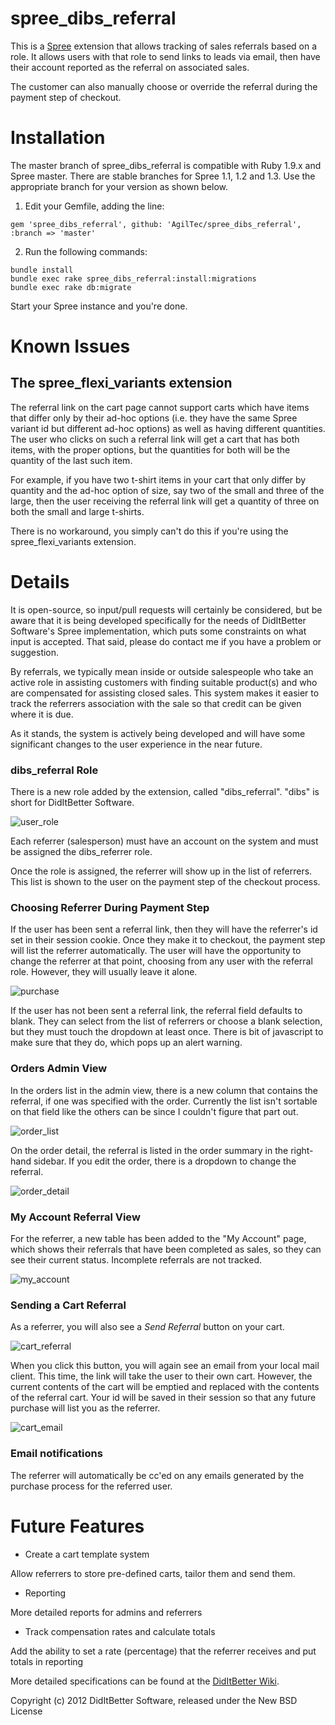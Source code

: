 spree_dibs_referral
===================

This is a [Spree] extension that allows tracking of sales referrals
based on a role.  It allows users with that role to send links to leads
via email, then have their account reported as the referral on
associated sales.

The customer can also manually choose or override the referral during
the payment step of checkout.

Installation
============

The master branch of spree_dibs_referral is compatible with Ruby 1.9.x
and Spree master.  There are stable branches for Spree 1.1, 1.2 and 1.3.
Use the appropriate branch for your version as shown below.

1. Edit your Gemfile, adding the line:

`gem 'spree_dibs_referral', github: 'AgilTec/spree_dibs_referral', :branch => 'master'`

2. Run the following commands:

```
bundle install
bundle exec rake spree_dibs_referral:install:migrations
bundle exec rake db:migrate
```

Start your Spree instance and you're done.

Known Issues
============

The spree_flexi_variants extension
----------------------------------

The referral link on the cart page cannot support carts which have items
that differ only by their ad-hoc options (i.e. they have the same Spree
variant id but different ad-hoc options) as well as having different
quantities.  The user who clicks on such a referral link will get a cart
that has both items, with the proper options, but the quantities for
both will be the quantity of the last such item.

For example, if you have two t-shirt items in your cart that only differ
by quantity and the ad-hoc option of size, say two of the small and
three of the large, then the user receiving the referral link will get a
quantity of three on both the small and large t-shirts.

There is no workaround, you simply can't do this if you're using the
spree_flexi_variants extension.

Details
=======

It is open-source, so input/pull requests will certainly be considered,
but be aware that it is being developed specifically for the needs of
DidItBetter Software's Spree implementation, which puts some
constraints on what input is accepted.  That said, please do contact
me if you have a problem or suggestion.

By referrals, we typically mean inside or outside salespeople who take
an active role in assisting customers with finding suitable product(s)
and who are compensated for assisting closed sales.  This system makes
it easier to track the referrers association with the sale so that
credit can be given where it is due.

As it stands, the system is actively being developed and will have some
significant changes to the user experience in the near future.

### dibs_referral Role

There is a new role added by the extension, called "dibs_referral".
"dibs" is short for DidItBetter Software.

![user_role]

Each referrer (salesperson) must have an account on the system and must
be assigned the dibs_referrer role.

Once the role is assigned, the referrer will show up in the list of
referrers.  This list is shown to the user on the payment step of the
checkout process.

### Choosing Referrer During Payment Step

If the user has been sent a referral link, then they will have the
referrer's id set in their session cookie.  Once they make it to
checkout, the payment step will list the referrer automatically.  The
user will have the opportunity to change the referrer at that point,
choosing from any user with the referral role.  However, they will
usually leave it alone.

![purchase]

If the user has not been sent a referral link, the referral field
defaults to blank.  They can select from the list of referrers or choose
a blank selection, but they must touch the dropdown at least once.
There is bit of javascript to make sure that they do, which pops up an
alert warning.

### Orders Admin View

In the orders list in the admin view, there is a new column that
contains the referral, if one was specified with the order.  Currently
the list isn't sortable on that field like the others can be since I
couldn't figure that part out.

![order_list]

On the order detail, the referral is listed in the order summary in the
right-hand sidebar.  If you edit the order, there is a dropdown to
change the referral.

![order_detail]

### My Account Referral View

For the referrer, a new table has been added to the "My Account" page,
which shows their referrals that have been completed as sales, so
they can see their current status.  Incomplete referrals are not
tracked.

![my_account]

### Sending a Cart Referral

As a referrer, you will also see a _Send Referral_ button on your cart.

![cart_referral]

When you click this button, you will again see an email from your local
mail client.  This time, the link will take the user to their own cart.
However, the current contents of the cart will be emptied and replaced
with the contents of the referral cart.  Your id will be saved in their
session so that any future purchase will list you as the referrer.

![cart_email]

### Email notifications

The referrer will automatically be cc'ed on any emails generated by the
purchase process for the referred user.

Future Features
===============

* Create a cart template system

Allow referrers to store pre-defined carts, tailor them and send them.

* Reporting

More detailed reports for admins and referrers

* Track compensation rates and calculate totals

Add the ability to set a rate (percentage) that the referrer receives
and put totals in reporting

More detailed specifications can be found at the [DidItBetter Wiki].

Copyright (c) 2012 DidItBetter Software, released under the New BSD
License

[Spree]: http://spreecommerce.com/
[user_role]: https://github.com/downloads/lilleyt/spree_dibs_referral/user_role.png
[purchase]: https://github.com/downloads/lilleyt/spree_dibs_referral/purchase.png
[order_list]: https://github.com/downloads/lilleyt/spree_dibs_referral/order_list.png
[order_detail]: https://github.com/downloads/lilleyt/spree_dibs_referral/order_detail.png
[my_account]: https://github.com/downloads/lilleyt/spree_dibs_referral/my_account.png
[cart_referral]: https://github.com/downloads/lilleyt/spree_dibs_referral/cart_referral.png
[cart_email]: https://github.com/downloads/lilleyt/spree_dibs_referral/cart_email.png
[DidItBetter Wiki]: http://wiki.diditbetter.com/doku.php?id=Agent_Modules:Agent_Modules
